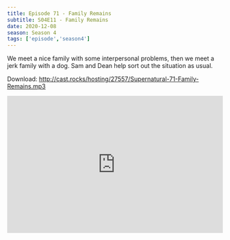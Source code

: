 ```yaml
---
title: Episode 71 - Family Remains
subtitle: S04E11 - Family Remains
date: 2020-12-08
season: Season 4
tags: ['episode','season4']
---
```


We meet a nice family with some interpersonal problems, then we meet a jerk family with a dog.  Sam and Dean help sort out the situation as usual.

Download: http://cast.rocks/hosting/27557/Supernatural-71-Family-Remains.mp3

<iframe src="https://cast.rocks/player/27557/Supernatural-71-Family-Remains.mp3?episodeTitle=Episode%2071%20-%20Family%20Remains&podcastTitle=Couple%20of%20Idjits&episodeDate=December%208th%2C%202020&imageURL=https%3A%2F%2Fcast.rocks%2Fhosting%2F27557%2Ffeeds%2FCAURZ.jpg" style="border: none; min-height: 265px; max-height: 320px; max-width: 558px; min-width: 270px; width: 100%; height: 100%;" scrollbars="no"></iframe>
